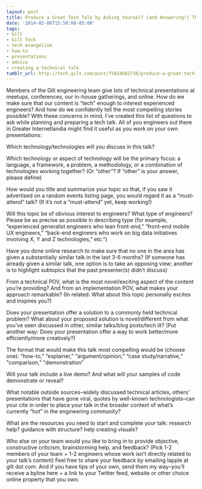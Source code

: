 ```yaml
---
layout: post
title: Produce a Great Tech Talk by Asking Yourself (and Answering!) These Questions
date: '2014-02-06T15:50:00-05:00'
tags:
- Gilt
- Gilt Tech
- tech evangelism
- how-to
- presentations
- advice
- creating a technical talk
tumblr_url: http://tech.gilt.com/post/75824602736/produce-a-great-tech-talk-by-asking-yourself-and
---
```

Members of the Gilt engineering team give lots of technical presentations at meetups, conferences, our in-house gatherings, and online. How do we make sure that our content is “tech” enough to interest experienced engineers? And how do we confidently tell the most compelling stories possible? With these concerns in mind, I’ve created this list of questions to ask while planning and preparing a tech talk. All of you engineers out there in Greater Internetlandia might find it useful as you work on your own presentations:

Which technology/technologies will you discuss in this talk? 


Which technology or aspect of technology will be the primary focus: a language, a framework, a problem, a methodology, or a combination of technologies working together? (Or “other”? If “other” is your answer, please define)


How would you title and summarize your topic so that, if you saw it advertised on a random events listing page, you would regard it as a “must-attend” talk? (If it’s not a “must-attend” yet, keep working!)


Will this topic be of obvious interest to engineers? What type of engineers? Please be as precise as possible in describing type (for example, “experienced generalist engineers who lean front-end,” “front-end mobile UX engineers,” “back-end engineers who work on big data initiatives involving X, Y and Z technologies,” etc.”)


Have you done online research to make sure that no one in the area has given a substantially similar talk in the last 3-6 months? (If someone has already given a similar talk, one option is to take an opposing view; another is to highlight subtopics that the past presenter(s) didn’t discuss)


From a technical POV, what is the most novel/exciting aspect of the content you’re providing? And from an implementation POV, what makes your approach remarkable? (In related: What about this topic personally excites and inspires you?)


Does your presentation offer a solution to a commonly held technical problem? What about your proposed solution is novel/different from what you’ve seen discussed in other, similar talks/blog posts/tech lit? (Put another way: Does your presentation offer a way to work better/more efficiently/more creatively?)


The format that would make this talk most compelling would be (choose one): “how-to,” “explainer,” “argument/opinion,” “case study/narrative,“ "comparison,” "demonstration”


Will your talk include a live demo? And what will your samples of code demonstrate or reveal? 


What notable outside sources–widely discussed technical articles, others’ presentations that have gone viral, quotes by well-known technologists–can your cite in order to place your talk in the broader context of what’s currently “hot” in the engineering community?


What are the resources you need to start and complete your talk: research help? guidance with structure? help creating visuals?

Who else on your team would you like to bring in to provide objective, constructive criticism, brainstorming help, and feedback? (Pick 1-2 members of your team + 1-2 engineers whose work isn’t directly related to your talk’s content)
Feel free to share your feedback by emailing lapple at gilt dot com. And if you have tips of your own, send them my way–you’ll receive a byline here + a link to your Twitter feed, website or other choice online property that you own.
